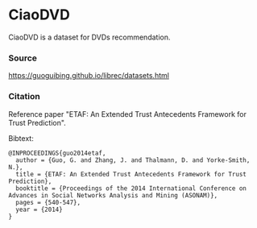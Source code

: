 # CiaoDVD

CiaoDVD is a dataset for DVDs recommendation.

### Source 
https://guoguibing.github.io/librec/datasets.html

### Citation
Reference paper "ETAF: An Extended Trust Antecedents Framework for Trust Prediction".

Bibtext:
```
@INPROCEEDINGS{guo2014etaf,
  author = {Guo, G. and Zhang, J. and Thalmann, D. and Yorke-Smith, N.},
  title = {ETAF: An Extended Trust Antecedents Framework for Trust Prediction},
  booktitle = {Proceedings of the 2014 International Conference on Advances in Social Networks Analysis and Mining (ASONAM)},
  pages = {540-547},
  year = {2014}
} 
```


